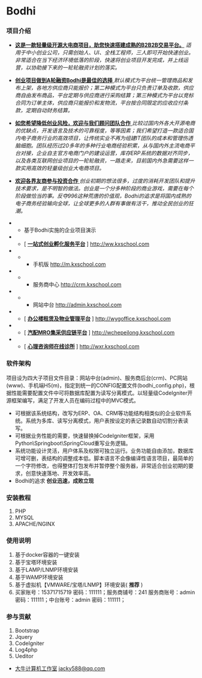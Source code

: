 # Bodhi

### 项目介绍
 - **[这是一款轻量级开源大电商项目，助您快速搭建成熟的B2B2B交易平台。](http://ww.js715.com)**  _适用于中小创业公司，只需创始人、UI、全栈工程师，三人即可开始快速创业。非常适合在当下经济环境低落的阶段，快速将创业项目开发完成，并上线运营，以协助接下来的一轮轮融资计划的落实。_ 
- [ **创业项目做到A轮融资Bodhi是最佳的选择** ](http://ww.js715.com) _默认模式为平台统一管理商品和发布上架，各地方供应商只能报价；第二种模式为平台只负责订单及收款，供应商自由发布商品，平台定期与供应商进行采购结算；第三种模式为平台以竞标合同为订单主体，供应商只能报价和发物流，平台按合同限定的应收应付条款，定期自动财务结算。_ 
- [ **如您希望降低创业风险，欢迎与我们顾问团队合作** ](http://ww.js715.com) _比较过国内外各大开源电商的优缺点，开发语言及技术的可靠程度，等等因素；我们希望打造一款适合国内电子商务行业的高效项目，让传统实业不再为组建IT团队的成本和管理伤透脑细胞。团队经历过20多年的多种行业电商经验积累，从与国内外主流电商平台对接，企业自主官方电商门户的建设运营，库存ERP系统的数据对齐同步，以及各类互联网创业项目的一轮轮融资，一路走来，目前国内外急需要这样一款实用高效的轻量级创业大电商项目。_ 
- [ **欢迎各界友商参与投资合作** ](http://ww.js715.com) _创业初期的想法很多，过度的消耗开发团队和提升技术要求，是不明智的做法。创业是一个分多种阶段的商业游戏，需要在每个阶段做恰当的事。反夺996这种荒唐的价值观，Bodhi的追求是将国内成熟的电子商务经验输向全球，让全球更多的人群有事做有活干，推动全民创业的狂潮。_ 

- - 基于Bodhi实施的企业项目演示
- -  [ **[一站式创业孵化服务平台](http://ww.kxschool.com)** ] http://ww.kxschool.com  
- - -  手机版 http://m.kxschool.com 
- - -  服务商中心 http://crm.kxschool.com 
- - -  网站中台 http://admin.kxschool.com

- -  [ **[办公楼租赁及物业管理平台](http://wygoffice.kxschool.com)** ] http://wygoffice.kxschool.com
- -  [ **[汽配MRO集采供应链平台](http://wchepeilong.kxschool.com)** ] http://wchepeilong.kxschool.com
- -  [ **[心理咨询师在线诊所](http://wxr.kxschool.com)** ] http://wxr.kxschool.com

### 软件架构
项目设为四大子项目文件目录：网站中台(admin)、服务商后台(crm)、PC网站(www)、手机端H5(m)，指定到统一的CONFIG配置文件(bodhi_config.php)，根据性能需要配置文件中可将数据库配置为读写分离模式。以轻量级CodeIgniter开源框架编写，满足了开发人员在编码过程中的MVC模式。
- 可根据该系统结构，改写为ERP、OA、CRM等功能结构相类似的企业软件系统。系统为多库、读写分离模式，用户表按设定的表记录数自动切割分表读写。
- 可根据业务性能的需要，快速替换掉CodeIgniter框架，采用Python\Springboot\SpringCloud重写业务逻辑。
- 系统功能设计灵活，用户体系及权限可独立运行。业务功能自由添加，数据库可增可删，表结构的调整成本低。脚本语言不会像编译性语言项目，最简单的一个字符修改，也得整体打包发布并暂停整个服务器，非常适合创业初期的要求，创意快速落地、开发效率高。
- Bodhi的追求  **创业迅速，成败立现** 


### 安装教程

1.  PHP
2.  MYSQL
3.  APACHE/NGINX

### 使用说明

1.  基于docker容器的一键安装
2.  基于宝塔环境安装
3.  基于LAMP/LNMP环境安装
4.  基于WAMP环境安装
5.  基于虚拟机【VMWARE/宝塔/LNMP】环境安装( **推荐** )
6.  买家账号：15371715719 密码：111111；服务商铺号：241 服务商账号：admin 密码：111111；中台账号：admin 密码：111111；

### 参与贡献

1.  Bootstrap
2.  Jquery
3.  CodeIgniter
4.  Log4php
5.  Ueditor

 - [大牛计算机工作室](http://ww.js715.com)  jacky588@qq.com
